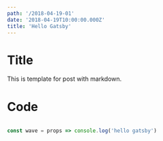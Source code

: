 ```yaml
---
path: '/2018-04-19-01'
date: '2018-04-19T10:00:00.000Z'
title: 'Hello Gatsby'
---
```


# Title

This is template for post with markdown.

# Code

```javascript

const wave = props => console.log('hello gatsby')

```